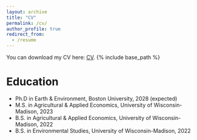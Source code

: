 ```yaml
---
layout: archive
title: "CV"
permalink: /cv/
author_profile: true
redirect_from:
  - /resume
---
```

You can download my CV here: [CV](https://github.com/jhe248/jhe248.github.io/blob/master/files/cv.pdf).
{% include base_path %}

Education
======
* Ph.D in Earth & Environment, Boston University, 2028 (expected)
* M.S. in Agricultural & Applied Economics, University of Wisconsin-Madison, 2023
* B.S. in Agricultural & Applied Economics, University of Wisconsin-Madison, 2022
* B.S. in Environmental Studies, University of Wisconsin-Madison, 2022

<!---
Work experience
======
* Spring 2024: Academic Pages Collaborator
  * Github University
  * Duties includes: Updates and improvements to template
  * Supervisor: The Users

* Fall 2015: Research Assistant
  * Github University
  * Duties included: Merging pull requests
  * Supervisor: Professor Hub

* Summer 2015: Research Assistant
  * Github University
  * Duties included: Tagging issues
  * Supervisor: Professor Git
-->

<!---    
Skills
======
* Skill 1
* Skill 2
  * Sub-skill 2.1
  * Sub-skill 2.2
  * Sub-skill 2.3
* Skill 3
--->

<!---  
Publications
======
  <ul>{% for post in site.publications reversed %}
    {% include archive-single-cv.html %}
  {% endfor %}</ul>

Talks
======
  <ul>{% for post in site.talks reversed %}
    {% include archive-single-talk-cv.html  %}
  {% endfor %}</ul>
  
Teaching
======
  <ul>{% for post in site.teaching reversed %}
    {% include archive-single-cv.html %}
  {% endfor %}</ul>
  
Service and leadership
======
* Currently signed in to 43 different slack teams
--->
